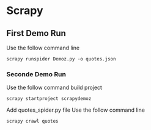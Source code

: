 # Scrapy
## First Demo Run
Use the follow command line
```
scrapy runspider Demoz.py -o quotes.json
```
### Seconde Demo Run
Use the follow command build project
```
scrapy startproject scrapydemoz
```
Add quotes_spider.py file
Use the follow command line
```
scrapy crawl quotes
```

